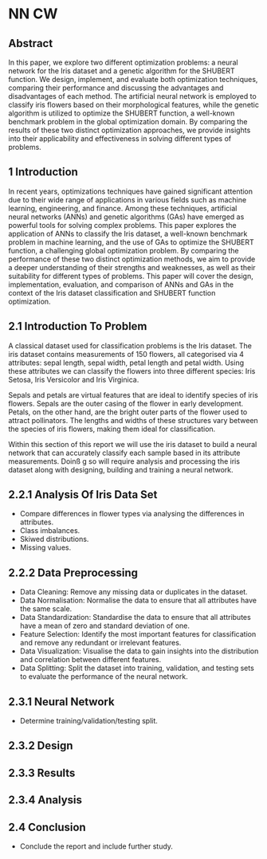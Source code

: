 # NN CW

## Abstract

In this paper, we explore two different optimization problems: a neural network for the Iris dataset and a genetic algorithm for the SHUBERT function. We design, implement, and evaluate both optimization techniques, comparing their performance and discussing the advantages and disadvantages of each method. The artificial neural network is employed to classify iris flowers based on their morphological features, while the genetic algorithm is utilized to optimize the SHUBERT function, a well-known benchmark problem in the global optimization domain. By comparing the results of these two distinct optimization approaches, we provide insights into their applicability and effectiveness in solving different types of problems.

## 1 Introduction

In recent years, optimizations techniques have gained significant attention due to their wide range of applications in various fields such as machine learning, engineering, and finance. Among these techniques, artificial neural networks (ANNs) and genetic algorithms (GAs) have emerged as powerful tools for solving complex problems. This paper explores the application of ANNs to classify the Iris dataset, a well-known benchmark problem in machine learning, and the use of GAs to optimize the SHUBERT function, a challenging global optimization problem. By comparing the performance of these two distinct optimization methods, we aim to provide a deeper understanding of their strengths and weaknesses, as well as their suitability for different types of problems. This paper will cover the design, implementation, evaluation, and comparison of ANNs and GAs in the context of the Iris dataset classification and SHUBERT function optimization.

## 2.1 Introduction To Problem

A classical dataset used for classification problems is the Iris dataset. The iris dataset contains measurements of 150 flowers, all categorised via 4 attributes: sepal length, sepal width, petal length and petal width. Using these attributes we can classify the flowers into three different species: Iris Setosa, Iris Versicolor and Iris Virginica.

Sepals and petals are virtual features that are ideal to identify species of iris flowers. Sepals are the outer casing of the flower in early development. Petals, on the other hand, are the bright outer parts of the flower used to attract pollinators. The lengths and widths of these structures vary between the species of iris flowers, making them ideal for classification.

Within this section of this report we will use the iris dataset to build a neural network that can accurately classify each sample based in its attribute measurements. Doinß g so will require analysis and processing the iris dataset along with designing, building and training a neural network.

## 2.2.1 Analysis Of Iris Data Set

- Compare differences in flower types via analysing the differences in attributes.
- Class imbalances.
- Skiwed distributions.
- Missing values.

## 2.2.2 Data Preprocessing

- Data Cleaning: Remove any missing data or duplicates in the dataset.
- Data Normalisation: Normalise the data to ensure that all attributes have the same scale.
- Data Standardization: Standardise the data to ensure that all attributes have a mean of zero and standard deviation of one.
- Feature Selection: Identify the most important features for classification and remove any redundant or irrelevant features.
- Data Visualization: Visualise the data to gain insights into the distribution and correlation between different features.
- Data Splitting: Split the dataset into training, validation, and testing sets to evaluate the performance of the neural network.

## 2.3.1 Neural Network

- Determine training/validation/testing split.

## 2.3.2 Design

## 2.3.3  Results

## 2.3.4 Analysis

## 2.4 Conclusion

- Conclude the report and include further study.
